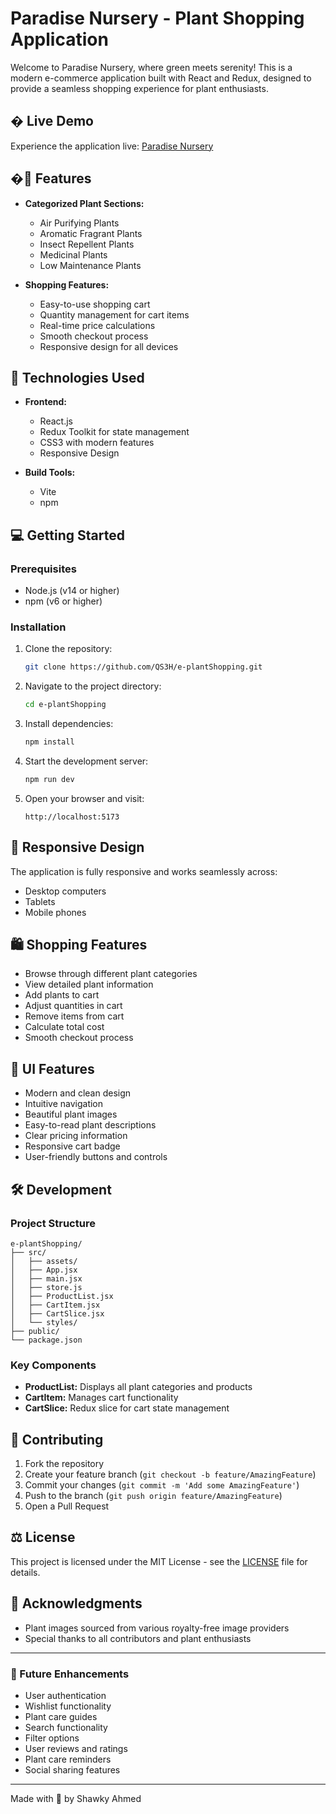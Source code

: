 # Paradise Nursery - Plant Shopping Application

Welcome to Paradise Nursery, where green meets serenity! This is a modern e-commerce application built with React and Redux, designed to provide a seamless shopping experience for plant enthusiasts.

## � Live Demo

Experience the application live: [Paradise Nursery](https://qs3h.github.io/e-plantShopping/)

## �🌿 Features

- **Categorized Plant Sections:**

  - Air Purifying Plants
  - Aromatic Fragrant Plants
  - Insect Repellent Plants
  - Medicinal Plants
  - Low Maintenance Plants

- **Shopping Features:**
  - Easy-to-use shopping cart
  - Quantity management for cart items
  - Real-time price calculations
  - Smooth checkout process
  - Responsive design for all devices

## 🚀 Technologies Used

- **Frontend:**

  - React.js
  - Redux Toolkit for state management
  - CSS3 with modern features
  - Responsive Design

- **Build Tools:**
  - Vite
  - npm

## 💻 Getting Started

### Prerequisites

- Node.js (v14 or higher)
- npm (v6 or higher)

### Installation

1. Clone the repository:

   ```bash
   git clone https://github.com/QS3H/e-plantShopping.git
   ```

2. Navigate to the project directory:

   ```bash
   cd e-plantShopping
   ```

3. Install dependencies:

   ```bash
   npm install
   ```

4. Start the development server:

   ```bash
   npm run dev
   ```

5. Open your browser and visit:
   ```
   http://localhost:5173
   ```

## 📱 Responsive Design

The application is fully responsive and works seamlessly across:

- Desktop computers
- Tablets
- Mobile phones

## 🛍️ Shopping Features

- Browse through different plant categories
- View detailed plant information
- Add plants to cart
- Adjust quantities in cart
- Remove items from cart
- Calculate total cost
- Smooth checkout process

## 🎨 UI Features

- Modern and clean design
- Intuitive navigation
- Beautiful plant images
- Easy-to-read plant descriptions
- Clear pricing information
- Responsive cart badge
- User-friendly buttons and controls

## 🛠️ Development

### Project Structure

```
e-plantShopping/
├── src/
│   ├── assets/
│   ├── App.jsx
│   ├── main.jsx
│   ├── store.js
│   ├── ProductList.jsx
│   ├── CartItem.jsx
│   ├── CartSlice.jsx
│   └── styles/
├── public/
└── package.json
```

### Key Components

- **ProductList:** Displays all plant categories and products
- **CartItem:** Manages cart functionality
- **CartSlice:** Redux slice for cart state management

## 🤝 Contributing

1. Fork the repository
2. Create your feature branch (`git checkout -b feature/AmazingFeature`)
3. Commit your changes (`git commit -m 'Add some AmazingFeature'`)
4. Push to the branch (`git push origin feature/AmazingFeature`)
5. Open a Pull Request

## ⚖️ License

This project is licensed under the MIT License - see the [LICENSE](LICENSE) file for details.

## 🌟 Acknowledgments

- Plant images sourced from various royalty-free image providers
- Special thanks to all contributors and plant enthusiasts

---

### 🎯 Future Enhancements

- User authentication
- Wishlist functionality
- Plant care guides
- Search functionality
- Filter options
- User reviews and ratings
- Plant care reminders
- Social sharing features

---

Made with 💚 by Shawky Ahmed
